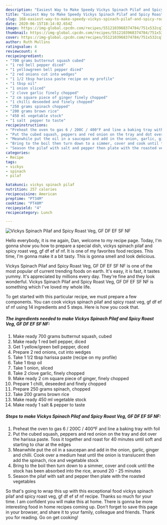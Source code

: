 ```yaml
---
description: "Easiest Way to Make Speedy Vickys Spinach Pilaf and Spicy Roast Veg, GF DF EF SF NF"
title: "Easiest Way to Make Speedy Vickys Spinach Pilaf and Spicy Roast Veg, GF DF EF SF NF"
slug: 168-easiest-way-to-make-speedy-vickys-spinach-pilaf-and-spicy-roast-veg-gf-df-ef-sf-nf
date: 2020-06-15T18:14:02.654Z
image: https://img-global.cpcdn.com/recipes/5512103968374784/751x532cq70/vickys-spinach-pilaf-and-spicy-roast-veg-gf-df-ef-sf-nf-recipe-main-photo.jpg
thumbnail: https://img-global.cpcdn.com/recipes/5512103968374784/751x532cq70/vickys-spinach-pilaf-and-spicy-roast-veg-gf-df-ef-sf-nf-recipe-main-photo.jpg
cover: https://img-global.cpcdn.com/recipes/5512103968374784/751x532cq70/vickys-spinach-pilaf-and-spicy-roast-veg-gf-df-ef-sf-nf-recipe-main-photo.jpg
author: Ruth Mullins
ratingvalue: 4
reviewcount: 4
recipeingredient:
- "700 grams butternut squash cubed"
- "1 red bell pepper diced"
- "1 yellowgreen bell pepper diced"
- "2 red onions cut into wedges"
- "1 1/2 tbsp harissa paste recipe on my profile"
- "1 tbsp oil"
- "1 onion sliced"
- "2 clove garlic finely chopped"
- "2 cm square piece of ginger finely chopped"
- "1 chilli deseeded and finely chopped"
- "250 grams spinach chopped"
- "200 grams brown rice"
- "450 ml vegetable stock"
- "1 salt  pepper to taste"
recipeinstructions:
- "Preheat the oven to gas 6 / 200C / 400°F and line a baking tray with foil"
- "Put the cubed squash, peppers and red onion on the tray and dot over the harissa paste. Toss it together and roast for 40 minutes until soft and starting to char at the edges"
- "Meanwhile put the oil in a saucepan and add in the onion, garlic, ginger and chilli. Cook over a medium heat until the onion is translucent then add the spinach, rice and vegetable stock"
- "Bring to the boil then turn down to a simmer, cover and cook until the stock has been absorbed into the rice, around 20 - 25 minutes"
- "Season the pilaf with salt and pepper then plate with the roasted vegetables"
categories:
- Recipe
tags:
- vickys
- spinach
- pilaf

katakunci: vickys spinach pilaf 
nutrition: 257 calories
recipecuisine: American
preptime: "PT34M"
cooktime: "PT48M"
recipeyield: "4"
recipecategory: Lunch

---
```



![Vickys Spinach Pilaf and Spicy Roast Veg, GF DF EF SF NF](https://img-global.cpcdn.com/recipes/5512103968374784/751x532cq70/vickys-spinach-pilaf-and-spicy-roast-veg-gf-df-ef-sf-nf-recipe-main-photo.jpg)

Hello everybody, it is me again, Dan, welcome to my recipe page. Today, I'm gonna show you how to prepare a special dish, vickys spinach pilaf and spicy roast veg, gf df ef sf nf. It is one of my favorites food recipes. This time, I'm gonna make it a bit tasty. This is gonna smell and look delicious.



Vickys Spinach Pilaf and Spicy Roast Veg, GF DF EF SF NF is one of the most popular of current trending foods on earth. It's easy, it is fast, it tastes yummy. It's appreciated by millions every day. They're fine and they look wonderful. Vickys Spinach Pilaf and Spicy Roast Veg, GF DF EF SF NF is something which I've loved my whole life.


To get started with this particular recipe, we must prepare a few components. You can cook vickys spinach pilaf and spicy roast veg, gf df ef sf nf using 14 ingredients and 5 steps. Here is how you cook that.

<!--inarticleads1-->

##### The ingredients needed to make Vickys Spinach Pilaf and Spicy Roast Veg, GF DF EF SF NF:

1. Make ready 700 grams butternut squash, cubed
1. Make ready 1 red bell pepper, diced
1. Get 1 yellow/green bell pepper, diced
1. Prepare 2 red onions, cut into wedges
1. Take 1 1/2 tbsp harissa paste (recipe on my profile)
1. Take 1 tbsp oil
1. Take 1 onion, sliced
1. Take 2 clove garlic, finely chopped
1. Make ready 2 cm square piece of ginger, finely chopped
1. Prepare 1 chilli, deseeded and finely chopped
1. Prepare 250 grams spinach, chopped
1. Take 200 grams brown rice
1. Make ready 450 ml vegetable stock
1. Make ready 1 salt &amp; pepper to taste




<!--inarticleads2-->

##### Steps to make Vickys Spinach Pilaf and Spicy Roast Veg, GF DF EF SF NF:

1. Preheat the oven to gas 6 / 200C / 400°F and line a baking tray with foil
1. Put the cubed squash, peppers and red onion on the tray and dot over the harissa paste. Toss it together and roast for 40 minutes until soft and starting to char at the edges
1. Meanwhile put the oil in a saucepan and add in the onion, garlic, ginger and chilli. Cook over a medium heat until the onion is translucent then add the spinach, rice and vegetable stock
1. Bring to the boil then turn down to a simmer, cover and cook until the stock has been absorbed into the rice, around 20 - 25 minutes
1. Season the pilaf with salt and pepper then plate with the roasted vegetables




So that's going to wrap this up with this exceptional food vickys spinach pilaf and spicy roast veg, gf df ef sf nf recipe. Thanks so much for your time. I am confident you will make this at home. There is gonna be more interesting food in home recipes coming up. Don't forget to save this page in your browser, and share it to your family, colleague and friends. Thank you for reading. Go on get cooking!
